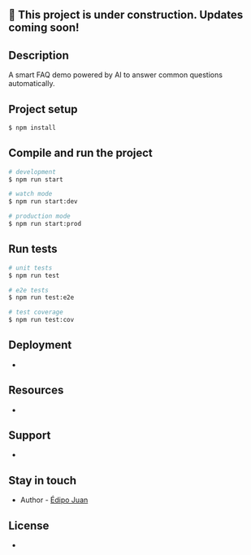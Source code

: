 ## :construction: This project is under construction. Updates coming soon!

## Description

A smart FAQ demo powered by AI to answer common questions automatically.

## Project setup

```bash
$ npm install
```

## Compile and run the project

```bash
# development
$ npm run start

# watch mode
$ npm run start:dev

# production mode
$ npm run start:prod
```

## Run tests

```bash
# unit tests
$ npm run test

# e2e tests
$ npm run test:e2e

# test coverage
$ npm run test:cov
```

## Deployment

-

## Resources

-

## Support

-

## Stay in touch

- Author - [Édipo Juan](https://www.linkedin.com/in/edipojuan/)

## License

-
